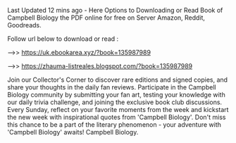 Last Updated 12 mins ago - Here Options to Downloading or Read Book of Campbell Biology the PDF online for free on Server Amazon, Reddit, Goodreads.
 
Follow url below to download or read :
 
-->> https://uk.ebookarea.xyz/?book=135987989
 
-->> https://zhauma-listreales.blogspot.com/?book=135987989
 
Join our Collector's Corner to discover rare editions and signed copies, and share your thoughts in the daily fan reviews.
Participate in the Campbell Biology community by submitting your fan art, testing your knowledge with our daily trivia challenge, and joining the exclusive book club discussions.
Every Sunday, reflect on your favorite moments from the week and kickstart the new week with inspirational quotes from 'Campbell Biology'. Don't miss this chance to be a part of the literary phenomenon - your adventure with 'Campbell Biology' awaits! Campbell Biology.
